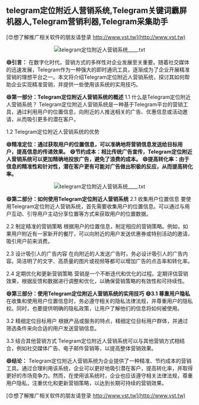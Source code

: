 ## **telegram定位附近人营销系统,Telegram关键词霸屏机器人,Telegram营销利器,Telegram采集助手**

[😍想了解推广相关软件的朋友请登录 http://www.vst.tw](http://www.vst.tw)

 <center><img src="https://vst.tw/MP4/tuiguang/png/7.png" alt="telegram定位附近人营销系统____.txt"></center>

**😄引言：**
在数字化时代，营销方式的多样性对企业发展至关重要。随着社交媒体的迅速发展，Telegram作为一种强大的即时通讯工具，逐渐成为了企业开展精准营销的理想平台之一。本文将介绍Telegram定位附近人营销系统，探讨其如何帮助企业实现精准营销，并提供一些使用该系统的实用技巧。

**😄第一部分：Telegram定位附近人营销系统的概述**
1.1 什么是Telegram定位附近人营销系统？
Telegram定位附近人营销系统是一种基于Telegram平台的营销工具，通过利用用户的位置信息，向附近的人推送相关的广告、优惠信息或活动邀请，从而吸引更多的潜在客户。

1.2 Telegram定位附近人营销系统的优势

**😄精准定位：通过获取用户的位置信息，可以准确地将营销信息发送给目标用户，提高信息的传递效果。**
**😄节约成本：相比传统广告宣传，Telegram定位附近人营销系统可以更加精确地投放广告，避免了浪费的成本。**
**😄提高转化率：由于信息的精准性和针对性，潜在客户更有可能对广告做出积极的反应，从而提高转化率。**

 <center><img src="https://vst.tw/MP4/tuiguang/png/2.png" alt="telegram定位附近人营销系统____.txt"></center>

**😄第二部分：如何使用Telegram定位附近人营销系统**
2.1 收集用户位置信息
要使用Telegram定位附近人营销系统，首先需要收集用户的位置信息。可以通过与用户互动、引导用户主动分享位置等方式来获取用户的位置数据。

2.2 制定精准的营销策略
根据用户的位置信息，制定相应的营销策略。例如，如果用户附近有一家新开的餐厅，可以向附近的用户发送优惠券或特别活动的邀请，吸引用户前来消费。

2.3 设计吸引人的广告内容
在向附近的人发送广告时，务必设计吸引人的广告内容。简洁明了的文字、高质量的图片或视频等都可以增加广告的点击率和转化率。

2.4 定期优化和更新营销策略
营销是一个不断迭代和优化的过程。定期评估营销效果，根据反馈和数据进行调整和优化，以确保营销策略的有效性和可持续性。

**😄第三部分：使用Telegram定位附近人营销系统的实用技巧**
**😄3.1 尊重用户隐私**
在收集和使用用户位置信息时，务必遵守相关的隐私法律法规，并尊重用户的隐私权。同时，也要提供明确的隐私政策，让用户了解他们的信息将如何被使用。

3.2 精细定位目标用户
根据产品或服务的特点，精细定位目标用户群体，并通过筛选条件来向合适的用户发送营销信息。

3.3 结合其他营销方式
Telegram定位附近人营销系统可以与其他营销方式相结合，例如社交媒体广告、电子邮件营销等，以提高整体营销效果。

**😄结论：**
Telegram定位附近人营销系统为企业提供了一种精准、节约成本的营销工具。通过合理利用该系统，企业可以更好地吸引潜在客户，提高转化率，并取得更好的市场竞争力。然而，在使用该系统时，企业也应该遵守相关法律法规，尊重用户隐私，注重优化和更新营销策略，以达到长期可持续的营销效果。

[😍想了解推广相关软件的朋友请登录 http://www.vst.tw](http://www.vst.tw)



